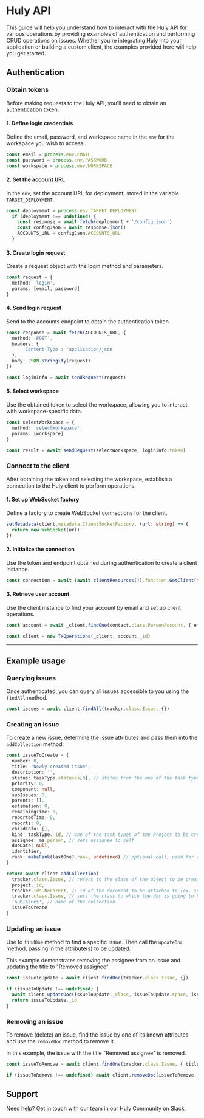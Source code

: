 # Huly API

This guide will help you understand how to interact with the Huly API for various operations by providing examples of authentication and performing CRUD operations on issues. Whether you're integrating Huly into your application or building a custom client, the examples provided here will help you get started.


## Authentication

### Obtain tokens

Before making requests to the Huly API, you'll need to obtain an authentication token.

#### 1. **Define login credentials**
Define the email, password, and workspace name in the `env` for the workspace you wish to access.

```ts
const email = process.env.EMAIL
const password = process.env.PASSWORD
const workspace = process.env.WORKSPACE
```

#### 2. **Set the account URL**
In the `env`, set the account URL for deployment, stored in the variable `TARGET_DEPLOYMENT`.

```ts
const deployment = process.env.TARGET_DEPLOYMENT
  if (deployment !== undefined) {
    const response = await fetch(deployment + '/config.json')
    const configJson = await response.json()
    ACCOUNTS_URL = configJson.ACCOUNTS_URL
  }
```

#### 3. **Create login request** 
Create a request object with the login method and parameters.

```ts
const request = {
  method: 'login',
  params: [email, password]
}
```

#### 4. **Send login request** 
Send to the accounts endpoint to obtain the authentication token.

```ts
const response = await fetch(ACCOUNTS_URL, {
  method: 'POST',
  headers: {
      'Content-Type': 'application/json'
  },
  body: JSON.stringify(request)
})

const loginInfo = await sendRequest(request)
```

#### **5. Select workspace**
Use the obtained token to  select the workspace, allowing you to interact with workspace-specific data.

```ts
const selectWorkspace = {
  method: 'selectWorkspace',
  params: [workspace]
}

const result = await sendRequest(selectWorkspace, loginInfo.token)
```

### Connect to the client

After obtaining the token and selecting the workspace, establish a connection to the Huly client to perform operations.

#### 1. **Set up WebSocket factory** 
Define a factory to create WebSocket connections for the client.

```ts
setMetadata(client.metadata.ClientSocketFactory, (url: string) => {
  return new WebSocket(url)
})
```

#### 2. **Initialize the connection**

Use the token and endpoint obtained during authentication to create a client instance.

```ts
const connection = await (await clientResources()).function.GetClient(token.token as any, token.endpoint)
```

#### 3. **Retrieve user account** 
Use the client instance to find your account by email and set up client operations.

```ts
const account = await _client.findOne(contact.class.PersonAccount, { email })

const client = new TxOperations(_client, account._id)
```
---

## Example usage

### Querying issues
Once authenticated, you can query all issues accessible to you using the `findAll` method.

```ts
const issues = await client.findAll(tracker.class.Issue, {})
```
### Creating an issue
To create a new issue, determine the issue attributes and pass them into the `addCollection` method:

```ts
const issueToCreate = {
  number: 0,
  title: 'Newly created issue',
  description: '',
  status: taskType.statuses[0], // status from the one of the task types of the Project to be created in
  priority: 0,
  component: null,
  subIssues: 0,
  parents: [],
  estimation: 0,
  remainingTime: 0,
  reportedTime: 0,
  reports: 0,
  childInfo: [],
  kind: taskType._id, // one of the task types of the Project to be created in
  assignee: me.person, // sets assignee to self
  dueDate: null,
  identifier,
  rank: makeRank(lastOne?.rank, undefined) // optional call, used for ordering issues, returns lexorank string
}

return await client.addCollection(
  tracker.class.Issue, // refers to the class of the object to be created
  project._id, 
  tracker.ids.NoParent, // id of the document to be attached to (ex. sub-issue should have parent issue id), if no parent then this id is set
  tracker.class.Issue, // sets the class to which the doc is going to be attached
  'subIssues', // name of the collection
  issueToCreate
)
```

### Updating an issue
Use to `findOne` method to find a specific issue. Then call the `updateDoc` method, passing in the attribute(s) to be updated. 

This example demonstrates removing the assignee from an issue and updating the title to "Removed assignee".

```ts
const issueToUpdate = await client.findOne(tracker.class.Issue, {})

if (issueToUpdate !== undefined) {
  await client.updateDoc(issueToUpdate._class, issueToUpdate.space, issueToUpdate._id, { assignee: null, title: 'Removed assignee' })
  return issueToUpdate._id
}
```

### Removing an issue
To remove (delete) an issue, find the issue by one of its known attributes and use the `removeDoc` method to remove it. 

In this example, the issue with the title "Removed assignee" is removed.

```ts
const issueToRemove = await client.findOne(tracker.class.Issue, { title: 'Removed assignee' })

if (issueToRemove !== undefined) await client.removeDoc(issueToRemove._class, issueToRemove.space, issueToRemove._id)
```

## Support

Need help? Get in touch with our team in our [Huly Community](https://join.slack.com/t/hulycommunity/shared_invite/zt-29kl7zmwz-2b3RRVTiWhhtAwzHjBm3Wg) on Slack.
